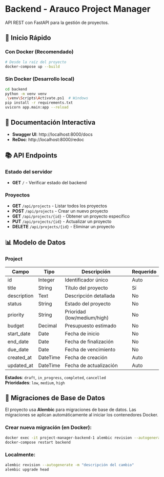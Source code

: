 # Backend - Arauco Project Manager

API REST con FastAPI para la gestión de proyectos.

## 🚀 Inicio Rápido

### Con Docker (Recomendado)
```bash
# Desde la raíz del proyecto
docker-compose up --build
```

### Sin Docker (Desarrollo local)
```bash
cd backend
python -m venv venv
.\venv\Scripts\Activate.ps1  # Windows
pip install -r requirements.txt
uvicorn app.main:app --reload
```

## 📖 Documentación Interactiva

- **Swagger UI**: http://localhost:8000/docs
- **ReDoc**: http://localhost:8000/redoc

## 📚 API Endpoints

### Estado del servidor
- **GET** `/` - Verificar estado del backend

### Proyectos
- **GET** `/api/projects` - Listar todos los proyectos
- **POST** `/api/projects` - Crear un nuevo proyecto
- **GET** `/api/projects/{id}` - Obtener un proyecto específico
- **PUT** `/api/projects/{id}` - Actualizar un proyecto
- **DELETE** `/api/projects/{id}` - Eliminar un proyecto

## 📊 Modelo de Datos

### Project

| Campo           | Tipo     | Descripción                   | Requerido |
|-----------------|----------|-------------------------------|-----------|
| id              | Integer  | Identificador único           | Auto      |
| title           | String   | Título del proyecto           | Sí        |
| description     | Text     | Descripción detallada         | No        |
| status          | String   | Estado del proyecto           | No        |
| priority        | String   | Prioridad (low/medium/high)   | No        |
| budget          | Decimal  | Presupuesto estimado          | No        |
| start_date      | Date     | Fecha de inicio               | No        |
| end_date        | Date     | Fecha de finalización         | No        |
| due_date        | Date     | Fecha de vencimiento          | No        |
| created_at      | DateTime | Fecha de creación             | Auto      |
| updated_at      | DateTime | Fecha de actualización        | Auto      |

**Estados**: `draft`, `in_progress`, `completed`, `cancelled`  
**Prioridades**: `low`, `medium`, `high`

## 🔧 Migraciones de Base de Datos

El proyecto usa **Alembic** para migraciones de base de datos. Las migraciones se aplican automáticamente al iniciar los contenedores Docker.

### Crear nueva migración (en Docker):
```bash
docker exec -it project-manager-backend-1 alembic revision --autogenerate -m "descripción del cambio"
docker-compose restart backend
```

### Localmente:
```bash
alembic revision --autogenerate -m "descripción del cambio"
alembic upgrade head
```
